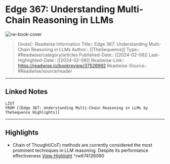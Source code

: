 # Edge 367: Understanding Multi-Chain Reasoning in LLMs

![rw-book-cover](https://readwise-assets.s3.amazonaws.com/static/images/article1.be68295a7e40.png)
<br>
>[!note]- Readwise Information
>Title:: Edge 367: Understanding Multi-Chain Reasoning in LLMs
>Author:: [[TheSequence]]
>Type:: #Readwise/category/articles
>Published-Date:: [[2024-02-06]]
>Last-Highlighted-Date:: [[2024-02-08]]
>Readwise-Link:: https://readwise.io/bookreview/37526992
>Readwise-Source:: #Readwise/source/reader
--- 

## Linked Notes
```dataview
LIST
FROM [[Edge 367: Understanding Multi-Chain Reasoning in LLMs by TheSequence Highlights]]
```

---

## Highlights
- Chain of Thought(CoT) methods are currently considered the most prominent techniques in LLM reasoning. Despite its performance effectiveness [View Highlight](https://readwise.io/open/674126090) ^rw674126090
